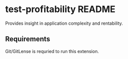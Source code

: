 # test-profitability README

Provides insight in application complexity and rentability.

## Requirements

Git/GitLense is requried to run this extension.
